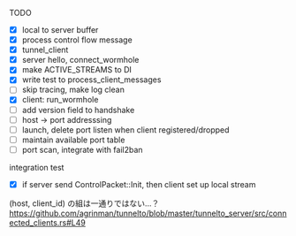 TODO
- [x] local to server buffer
- [x] process control flow message
- [x] tunnel_client
- [x] server hello, connect_wormhole
- [x] make ACTIVE_STREAMS to DI
- [x] write test to process_client_messages
- [ ] skip tracing, make log clean
- [x] client: run_wormhole
- [ ] add version field to handshake
- [ ] host -> port addresssing
- [ ] launch, delete port listen when client registered/dropped
- [ ] maintain available port table
- [ ] port scan, integrate with fail2ban

integration test
- [x] if server send ControlPacket::Init, then client set up local stream


(host, client_id) の組は一通りではない...？
https://github.com/agrinman/tunnelto/blob/master/tunnelto_server/src/connected_clients.rs#L49